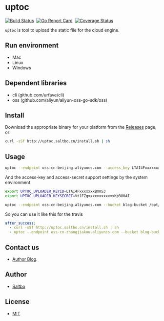 # uptoc

[![Build Status](https://travis-ci.org/saltbo/uptoc.svg?branch=master)](https://travis-ci.org/saltbo/uptoc)&nbsp;
[![Go Report Card](https://goreportcard.com/badge/github.com/saltbo/uptoc)](https://goreportcard.com/report/github.com/saltbo/uptoc)&nbsp;
[![Coverage Status](https://coveralls.io/repos/github/saltbo/uptoc/badge.svg?branch=master)](https://coveralls.io/github/saltbo/uptoc?branch=master)

`uptoc` is tool to upload the static file for the cloud engine.

## Run environment
- Mac
- Linux
- Windows

## Dependent libraries 
- cli (github.com/urfave/cli) 
- oss (github.com/aliyun/aliyun-oss-go-sdk/oss)

## Install

Download the appropriate binary for your platform from the [Releases](https://github.com/saltbo/uptoc/releases) page, or:

```bash
curl -sSf http://uptoc.saltbo.cn/install.sh | sh
```

## Usage
```bash
uptoc --endpoint oss-cn-beijing.aliyuncs.com --access_key LTAI4FxxxxxxxBXmS3 --access_secret Vt1FZgxxxxxxxxxxxxKp380AI --bucket demo-bucket /opt/blog/public
```

And the access-key and access-secret support settings by the system environment
```bash
export UPTOC_UPLOADER_KEYID=LTAI4FxxxxxxxBXmS3
export UPTOC_UPLOADER_KEYSECRET=Vt1FZgxxxxxxxxxxxxKp380AI

uptoc --endpoint oss-cn-beijing.aliyuncs.com --bucket blog-bucket /opt/blog/public
```

So you can use it like this for the travis
```yaml
after_success:
  - curl -sSf http://uptoc.saltbo.cn/install.sh | sh
  - uptoc --endpoint oss-cn-zhangjiakou.aliyuncs.com --bucket blog-bucket public
```

## Contact us
- [Author Blog](https://saltbo.cn).

## Author
- [Saltbo](https://github.com/saltbo)

## License
- [MIT](https://github.com/saltbo/uptoc/blob/master/LICENSE)
